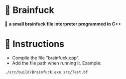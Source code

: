 # 🧠 Brainfuck
📜 **a small brainfuck file interpreter programmed in C++**

# 📖 Instructions

+ Compile the file "brainfuck.cpp".
+ Add the file path when running it. Example:
```
./src/build/Brainfuck.exe src/Test.bf
```

